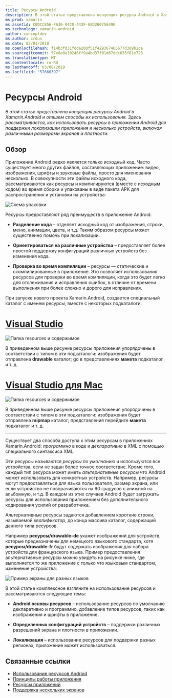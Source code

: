 ```yaml
---
title: Ресурсы Android
description: В этой статье представлена концепция ресурсы Android в Xamarin.Android и опишем способы их использования. Здесь рассматривается, как использовать ресурсы в приложении Android для поддержки локализации приложения и несколько устройств, включая различными размерами экранов и плотности.
ms.prod: xamarin
ms.assetid: C0DCC856-FA36-04CD-443F-68D26075649E
ms.technology: xamarin-android
author: conceptdev
ms.author: crdun
ms.date: 02/01/2018
ms.openlocfilehash: f14b3fd31fdda200f51f429367465677d389b1ca
ms.sourcegitcommit: 57e8a0a10246ff9a4bd37f01d67ddc635f81e723
ms.translationtype: MT
ms.contentlocale: ru-RU
ms.lasthandoff: 03/08/2019
ms.locfileid: "57666397"
---
```

# <a name="android-resources"></a>Ресурсы Android

_В этой статье представлена концепция ресурсы Android в Xamarin.Android и опишем способы их использования. Здесь рассматривается, как использовать ресурсы в приложении Android для поддержки локализации приложения и несколько устройств, включая различными размерами экранов и плотности._


## <a name="overview"></a>Обзор

Приложение Android редко является только исходный код. Часто существует много других файлов, составляющих приложение: видео, изображения, шрифты и звуковые файлы, просто для именования несколько. В совокупности эти файлы исходного кода, рассматриваются как ресурсы и компилируются (вместе с исходным кодом) во время сборки и упакованы в виде пакета APK для распространения и установки на устройства:

![Схема упаковки](images/packaging-diagram.png)

Ресурсы предоставляют ряд преимуществ в приложение Android:

-  **Разделение кода** &ndash; отделяет исходный код от изображения, строки, меню, анимации, цвета, и т.д. Таким образом ресурсы может существенно помочь при локализации.

-  **Ориентироваться на различные устройства** &ndash; предоставляет более простой поддержку конфигураций различных устройств без изменения кода.

-  **Проверка во время компиляции** &ndash; ресурсы — статические и скомпилированные в приложение. Это позволяет использования ресурсов для проверки во время компиляции, когда это будет легко для отслеживания и исправления ошибок, в отличие от времени выполнения при более сложно и дорого для исправления.

При запуске нового проекта Xamarin.Android, создается специальный каталог с именем ресурсы, вместе с некоторых подкаталоги:

# <a name="visual-studiotabwindows"></a>[Visual Studio](#tab/windows)

![Папка resources и содержимое](images/resources-folder-vs.png)

В приведенном выше рисунке ресурсы приложения упорядочены в соответствии с типом в эти подкаталоги: изображения будет отправлена **drawable** каталог; go в представлениях **макета** подкаталог и т. д.
 
# <a name="visual-studio-for-mactabmacos"></a>[Visual Studio для Mac](#tab/macos)

![Папка resources и содержимое](images/resources-folder-xs.png)

В приведенном выше рисунке ресурсы приложения упорядочены в соответствии с типом в эти подкаталоги: изображения будет отправлена **mipmap** каталог; представления перейдите **макета** подкаталог и т. д.
 
-----

Существует два способа доступа к этим ресурсам в приложениях Xamarin.Android: *программно* в коде и *декларативно* в XML с помощью специального синтаксиса XML.

Эти ресурсы называются *ресурсы по умолчанию* и используются все устройства, если не задан более точное соответствие. Кроме того, каждый тип ресурса может иметь *альтернативные ресурсы* что Android может использовать для конкретных устройств. Например, ресурсы могут предоставляться для языка пользователя, размер экрана, или если устройство не поворачиваются на 90 градусов с книжной на альбомную, и т.д. В каждом из этих случаев Android будет загружать ресурсы для использования приложением без дополнительного кодирования усилий от разработчика.

Альтернативные ресурсы задаются добавлением короткие строки, называемой *квалификатор*, до конца массива каталог, содержащий данного типа ресурсов.

Например **ресурсы/drawable-de** укажет изображений для устройств, которые предназначены для немецкого языкового стандарта, хотя **ресурсы/drawable-fr** будут содержать изображения для набора устройств для французского языка. Пример предоставления альтернативные ресурсы можно увидеть на рисунке ниже, где выполняется то же приложение с только что языковым стандартом, изменение устройства:

![Пример экраны для разных языков](images/localized-screenshots.png)

В этой статье комплексное взгляните на использование ресурсов и рассматриваются следующие темы:

-  **Android основы ресурсов** &ndash; использование ресурсов по умолчанию декларативно и программно, добавление типов ресурсов, таких как изображения и шрифты в приложение.

-  **Определенных конфигураций устройств** &ndash; поддержки различных разрешений экрана и плотности в приложении.

-  **Локализация** &ndash; использование ресурсов для поддержки разных регионах, приложение может использоваться.


## <a name="related-links"></a>Связанные ссылки

- [Использование ресурсов Android](~/android/app-fundamentals/resources-in-android/android-assets.md)
- [Принципы работы приложения](https://developer.android.com/guide/topics/fundamentals.html)
- [Ресурсы приложений](https://developer.android.com/guide/topics/resources/index.html)
- [Поддержка нескольких экранов](https://developer.android.com/guide/practices/screens_support.html)
